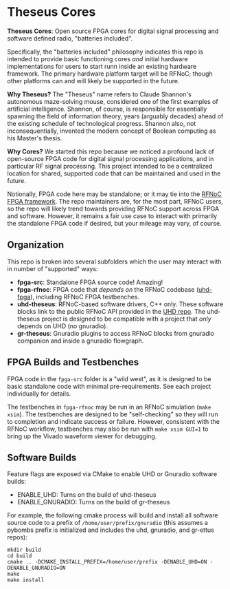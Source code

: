# Theseus Cores

**Theseus Cores**: Open source FPGA cores for digital signal processing and software defined radio, "batteries included".

Specifically, the "batteries included" philosophy indicates this repo is intended to provide basic functioning cores *and* initial hardware implementations for users to start runn inside an existing hardware framework. The primary hardware platform target will be RFNoC; though other platforms can and will likely be supported in the future.

**Why Theseus?** The "Theseus" name refers to Claude Shannon's autonomous maze-solving mouse, considered one of the first examples of artificial intelligence. Shannon, of course, is responsible for essentially spawning the field of information theory, years (arguably decades) ahead of the existing schedule of technological progress. Shannon also, not inconsequentially, invented the modern concept of Boolean computing as his Master's thesis.

**Why Cores?** We started this repo because we noticed a profound lack of open-source FPGA code for digital signal processing applications, and in particular RF signal processing. This project intended to be a centralized location for shared, supported code that can be maintained and used in the future.

Notionally, FPGA code here may be standalone; or it may tie into the [RFNoC
FPGA framework](https://www.ettus.com/sdr-software/detail/rf-network-on-chip).
The repo maintainers are, for the most part, RFNoC users, so the repo will
likely trend towards providing RFNoC support across FPGA and software. However,
it remains a fair use case to interact with primarily the standalone FPGA
code if desired, but your mileage may vary, of course.

## Organization

This repo is broken into several subfolders which the user may interact with
in number of "supported" ways:

- **fpga-src**: Standalone FPGA source code! Amazing!
- **fpga-rfnoc**: FPGA code that *depends on* the RFNoC codebase
([uhd-fpga](https://github.com/ettusresearch/fpga)), including RFNoC
FPGA testbenches.
- **uhd-theseus**: RFNoC-based software drivers, C++ only. These software blocks
link to the public RFNoC API provided in the [UHD repo](https://github.com/ettusresearch/fpga).
The uhd-theseus project is designed to be compatible with a project that
*only* depends on UHD (no gnuradio).
- **gr-theseus**: Gnuradio plugins to access RFNoC blocks from gnuradio companion
and inside a gnuradio flowgraph.

## FPGA Builds and Testbenches

FPGA code in the `fpga-src` folder is a "wild west", as it is designed to be
basic standalone code with minimal pre-requirements. See each project
individually for details.

The testbenches in `fpga-rfnoc` may be run in an RFNoC simulation
(`make xsim`). The testbenches are designed to be "self-checking" so they will
run to completion and indicate success or failure. However, consistent with
the RFNoC workflow, testbenches may also be run with `make xsim GUI=1` to
bring up the Vivado waveform viewer for debugging.

## Software Builds

Feature flags are exposed via CMake to enable UHD or Gnuradio software builds:

- ENABLE_UHD: Turns on the build of uhd-theseus
- ENABLE_GNURADIO: Turns on the build of gr-theseus

For example, the following cmake process will build and install all software
source code to a prefix of `/home/user/prefix/gnuradio` (this assumes a
pybombs prefix is initialized and includes the uhd, gnuradio, and gr-ettus
repos):

```
mkdir build
cd build
cmake .. -DCMAKE_INSTALL_PREFIX=/home/user/prefix -DENABLE_UHD=ON -DENABLE_GNURADIO=ON
make
make install
```
